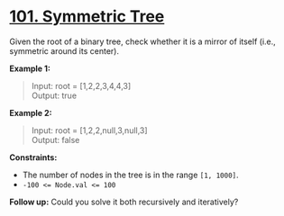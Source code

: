 # [101. Symmetric Tree](https://leetcode.com/problems/symmetric-tree/)

Given the root of a binary tree, check whether it is a mirror of itself (i.e., symmetric around its center).

**Example 1:**

> Input: root = [1,2,2,3,4,4,3] <br>
> Output: true

**Example 2:**

> Input: root = [1,2,2,null,3,null,3] <br>
> Output: false

**Constraints:**

- The number of nodes in the tree is in the range `[1, 1000]`.
- `-100 <= Node.val <= 100`


**Follow up:** Could you solve it both recursively and iteratively?
